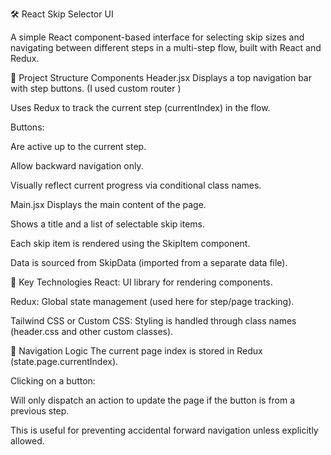 
🛠️ React Skip Selector UI

A simple React component-based interface for selecting skip sizes and navigating between different steps in a multi-step flow, built with React and Redux.

📁 Project Structure
Components
Header.jsx
Displays a top navigation bar with step buttons.
(I used custom router )

Uses Redux to track the current step (currentIndex) in the flow.

Buttons:

Are active up to the current step.

Allow backward navigation only.

Visually reflect current progress via conditional class names.

Main.jsx
Displays the main content of the page.

Shows a title and a list of selectable skip items.

Each skip item is rendered using the SkipItem component.

Data is sourced from SkipData (imported from a separate data file).

🧠 Key Technologies
React: UI library for rendering components.

Redux: Global state management (used here for step/page tracking).

Tailwind CSS or Custom CSS: Styling is handled through class names (header.css and other custom classes).

🔄 Navigation Logic
The current page index is stored in Redux (state.page.currentIndex).

Clicking on a button:

Will only dispatch an action to update the page if the button is from a previous step.

This is useful for preventing accidental forward navigation unless explicitly allowed.





